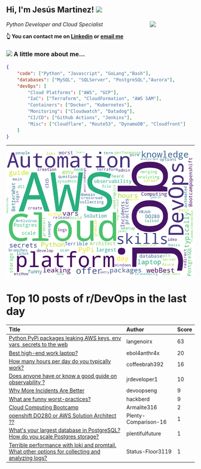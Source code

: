 <!--
**jmartinezl/jmartinezl** is a ✨ _special_ ✨ repository because its `README.md` (this file) appears on your GitHub profile.

Here are some ideas to get you started:

- 🔭 I’m currently working on ...
- 🌱 I’m currently learning ...
- 👯 I’m looking to collaborate on ...
- 🤔 I’m looking for help with ...
- 💬 Ask me about ...
- 📫 How to reach me: ...
- 😄 Pronouns: ...
- ⚡ Fun fact: ...
-->

<h2>Hi, I'm Jesús Martinez! <img src="https://media.giphy.com/media/WUlplcMpOCEmTGBtBW/giphy.gif" width="30"> </h2>
<img align='right' src="https://media.giphy.com/media/NytMLKyiaIh6VH9SPm/giphy.gif" width="120">
<p><em>Python Developer and Cloud Specialist
</em></p>

**👆 You can contact me on [Linkedin](https://www.linkedin.com/in/jes%C3%BAs-martinez-2b7b10104/) or [email me](mailto:jesus.mtz.lorenzo@gmail.com)**

### <img src="https://media.giphy.com/media/VgCDAzcKvsR6OM0uWg/giphy.gif" width="50"> A little more about me...  

```json
{
    "code": ["Python", "Javascript", "GoLang","Bash"],
    "databases": ["MySQL", "SQLServer", "PostgreSQL","Aurora"],
    "devOps": [
        "Cloud Platforms": ["AWS", "GCP"],
        "IaC": ["Terraform", "CloudFormation", "AWS SAM"],
        "Containers": ["Docker", "Kubernetes"],
        "Monitoring": ["Cloudwatch", "Datadog"],
        "CI/CD": ["Github Actions", "Jenkins"],
        "Misc": ["Cloudflare", "Route53", "DynamoDB", "Cloudfront"]
    ]
}
```
---

![Wordcloud](./cloud.png)

# Top 10 posts of r/DevOps in the last day

| Title | Author | Score |
|:---|:---|:---|
| [Python PyPi packages leaking AWS keys, env vars, secrets to the web](https://www.reddit.com/r/devops/comments/voml0j/python_pypi_packages_leaking_aws_keys_env_vars/) | langenoirx | 63 |
| [Best high-end work laptop?](https://www.reddit.com/r/devops/comments/vofvw7/best_highend_work_laptop/) | ebol4anthr4x | 20 |
| [How many hours per day do you typically work?](https://www.reddit.com/r/devops/comments/voapck/how_many_hours_per_day_do_you_typically_work/) | coffeebrah392 | 16 |
| [Does anyone have or know a good guide on observability ?](https://www.reddit.com/r/devops/comments/vohiki/does_anyone_have_or_know_a_good_guide_on/) | jrdeveloper1 | 10 |
| [Why More Incidents Are Better](https://www.reddit.com/r/devops/comments/vodp0z/why_more_incidents_are_better/) | devoopseng | 9 |
| [What are funny worst-practices?](https://www.reddit.com/r/devops/comments/vovxwl/what_are_funny_worstpractices/) | hackberd | 9 |
| [Cloud Computing Bootcamp](https://www.reddit.com/r/devops/comments/vo7507/cloud_computing_bootcamp/) | Armalite316 | 2 |
| [openshift DO280 or AWS Solution Architect ??](https://www.reddit.com/r/devops/comments/voaa7w/openshift_do280_or_aws_solution_architect/) | Plenty-Comparison-16 | 1 |
| [What's your largest database in PostgreSQL? How do you scale Postgres storage?](https://www.reddit.com/r/devops/comments/voy79e/whats_your_largest_database_in_postgresql_how_do/) | plentifulfuture | 1 |
| [Terrible performance with loki and promtail. What other options for collecting and analyzing logs?](https://www.reddit.com/r/devops/comments/vot85j/terrible_performance_with_loki_and_promtail_what/) | Status-Floor3119 | 1 |
